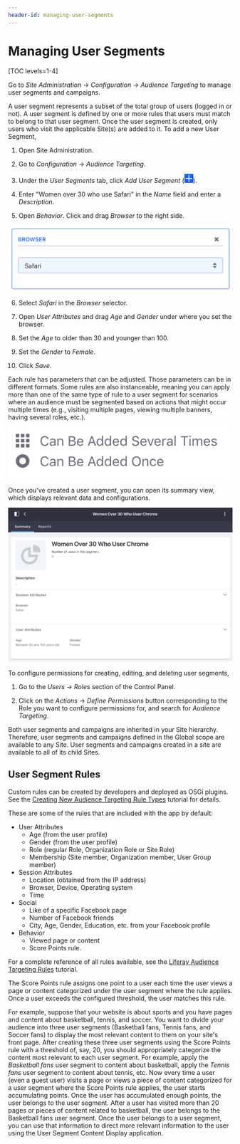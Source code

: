 ```yaml
---
header-id: managing-user-segments
---
```


# Managing User Segments

[TOC levels=1-4]

Go to *Site Administration* &rarr; *Configuration* &rarr; *Audience Targeting*
to manage user segments and campaigns.

A user segment represents a subset of the total group of users (logged in or
not). A user segment is defined by one or more rules that users must match to
belong to that user segment. Once the user segment is created, only users who
visit the applicable Site(s) are added to it. To add a new User Segment,

1.  Open Site Administration.

2.  Go to *Configuration* &rarr; *Audience Targeting*.

3.  Under the *User Segments* tab, click *Add User Segment* (![Add User Segment](../../images-dxp/icon-add.png)).

4.  Enter "Women over 30 who use Safari" in the *Name* field and enter a 
    *Description*.

5.  Open *Behavior*. Click and drag *Browser* to the right side.

![Figure 1: After applying the rule, click the rule to expand/collapse it.](../../images-dxp/audience-targeting-rules.png)

6.  Select *Safari* in the *Browser* selector.

7.  Open *User Attributes* and drag *Age* and *Gender* under where you set the
    browser.
 
8.  Set the *Age* to older than 30 and younger than 100.

9.  Set the *Gender* to *Female*.

10. Click *Save*.

Each rule has parameters that can be adjusted. Those parameters can be in
different formats. Some rules are also instanceable, meaning you can apply more
than one of the same type of rule to a user segment for scenarios where an
audience must be segmented based on actions that might occur multiple times
(e.g., visiting multiple pages, viewing multiple banners, having several roles,
etc.).

![Figure 2: Instanceable and non-instanceable rules have different icons.](../../images-dxp/instanceable-icons.png)

Once you've created a user segment, you can open its summary view, which
displays relevant data and configurations.

![Figure 3: Select a pre-existing user segment to view its Summary page.](../../images-dxp/user-segment-summary.png)

To configure permissions for creating, editing, and deleting user segments,

1.  Go to the *Users* &rarr; *Roles* section of the Control Panel.

2.  Click on the *Actions* &rarr; *Define Permissions* button corresponding to
    the Role you want to configure permissions for, and search for *Audience
    Targeting*.

Both user segments and campaigns are inherited in your Site hierarchy.
Therefore, user segments and campaigns defined in the Global scope are available
to any Site. User segments and campaigns created in a site are available to all
of its child Sites.

## User Segment Rules

Custom rules can be created by developers and deployed as OSGi plugins. See the
[Creating New Audience Targeting Rule Types](/docs/7-1/tutorials/-/knowledge_base/t/creating-new-audience-targeting-rule-types)
tutorial for details.
 
These are some of the rules that are included with the app by default:

- User Attributes
    - Age (from the user profile)
    - Gender (from the user profile)
    - Role (regular Role, Organization Role or Site Role)
    - Membership (Site member, Organization member, User Group member)
- Session Attributes
    - Location (obtained from the IP address)
    - Browser, Device, Operating system
    - Time
- Social
    - Like of a specific Facebook page
    - Number of Facebook friends
    - City, Age, Gender, Education, etc. from your Facebook profile
- Behavior
    - Viewed page or content
    - Score Points rule.

For a complete reference of all rules available, see the
[Liferay Audience Targeting Rules](/docs/7-1/tutorials/-/knowledge_base/t/liferay-audience-targeting-rules)
tutorial.

The Score Points rule assigns one point to a user each time the user views
a page or content categorized under the user segment where the rule 
applies. Once a user exceeds the configured threshold, the user matches this
rule. 

For example, suppose that your website is about sports and you have pages and
content about basketball, tennis, and soccer. You want to divide your audience
into three user segments (Basketball fans, Tennis fans, and Soccer fans) to
display the most relevant content to them on your site's front page. After
creating these three user segments using the Score Points rule with a threshold
of, say, 20, you should appropriately categorize the content most relevant to
each user segment. For example, apply the *Basketball fans* user segment to
content about basketball, apply the *Tennis fans* user segment to content about
tennis, etc. Now every time a user (even a guest user) visits a page or views
a piece of content categorized for a user segment where the Score Points rule
applies, the user starts accumulating points. Once the user has accumulated
enough points, the user belongs to the user segment. After a user has visited
more than 20 pages or pieces of content related to basketball, the user belongs
to the Basketball fans user segment. Once the user belongs to a user segment,
you can use that information to direct more relevant information to the user
using the User Segment Content Display application.
